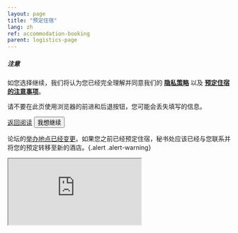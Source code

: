 ```yaml
---
layout: page
title: "预定住宿"
lang: zh
ref: accommodation-booking
parent: logistics-page
---
```

<!-- Modal -->
<div class="modal fade" id="reminder" data-backdrop="static" tabindex="-1" role="dialog" aria-labelledby="submission-reminder" aria-hidden="true">
  <div class="modal-dialog modal-dial og-centered" role="document">
    <div class="modal-content">
      <div class="modal-header">
        <h5 class="modal-title" id="staticBackdropLabel">注意</h5>
      </div>
      <div class="modal-body">
        <p>如您选择继续，我们将认为您已经完全理解并同意我们的 <a href="/zh/privacy"><b>隐私策略</b></a> 以及 <a href="/zh/logistics/#accommodation"><b>预定住宿的注意事项</b></a>。</p>
        <p>请不要在此页使用浏览器的前进和后退按钮，您可能会丢失填写的信息。</p>
      </div>
      <div class="modal-footer">
        <div class="btn-group w-100" role="group" aria-label="dialogue buttons">
          <a href="/zh/logistics/#accommodation" class="btn btn-secondary">返回阅读</a>
          <button type="button" class="btn btn-primary" data-dismiss="modal">我想继续</button>
        </div>
      </div>
    </div>
  </div>
</div>

论坛的[举办地点已经变更](/blog/2021/04/09/change-of-venue-zh)。如果您之前已经预定住宿，秘书处应该已经与您联系并将您的预定转移至新的酒店。{.alert .alert-warning}

<iframe id="booking-form" class="embed-responsive-item w-100 border-0" scrolling="no" src="https://jrc.nhri.cn/app/mf/embed.php?id=33247" title="Accommodation Booking">Accommodation Booking</iframe>
<script src="https://cdn.jsdelivr.net/gh/estds/cdn-res/iframe-resizer/iframeResizer.min.js"></script>
<script>
  $("#reminder").modal('show');
  iFrameResize({ log: true }, '#booking-form');
</script>
